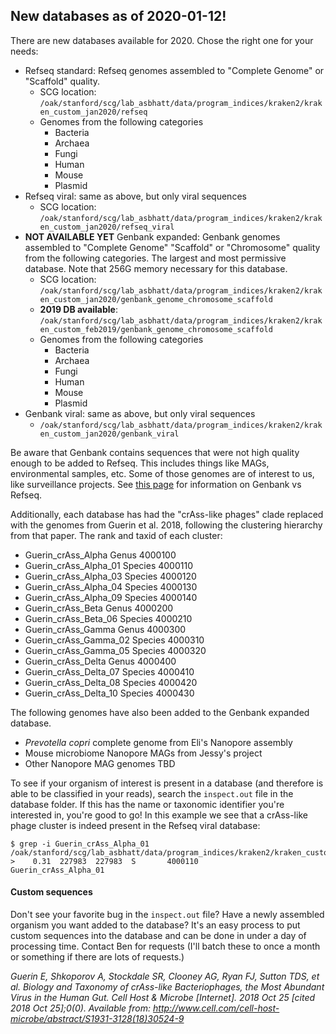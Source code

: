 ## New databases as of 2020-01-12! 
There are new databases available for 2020. Chose the right one for your needs:
- Refseq standard: Refseq genomes assembled to "Complete Genome" or "Scaffold" quality.
    - SCG location: `/oak/stanford/scg/lab_asbhatt/data/program_indices/kraken2/kraken_custom_jan2020/refseq`
    - Genomes from the following categories 
        - Bacteria 
        - Archaea
        - Fungi
        - Human
        - Mouse
        - Plasmid
- Refseq viral: same as above, but only viral sequences
    - SCG location: `/oak/stanford/scg/lab_asbhatt/data/program_indices/kraken2/kraken_custom_jan2020/refseq_viral`
- **NOT AVAILABLE YET** Genbank expanded: Genbank genomes assembled to "Complete Genome" "Scaffold" or "Chromosome" quality from the following categories. The largest and most permissive database. Note that 256G memory necessary for this database.
    - SCG location: `/oak/stanford/scg/lab_asbhatt/data/program_indices/kraken2/kraken_custom_jan2020/genbank_genome_chromosome_scaffold`
    - **2019 DB available**: `/oak/stanford/scg/lab_asbhatt/data/program_indices/kraken2/kraken_custom_feb2019/genbank_genome_chromosome_scaffold`
    - Genomes from the following categories 
        - Bacteria 
        - Archaea
        - Fungi
        - Human
        - Mouse
        - Plasmid
- Genbank viral: same as above, but only viral sequences
    - `/oak/stanford/scg/lab_asbhatt/data/program_indices/kraken2/kraken_custom_jan2020/genbank_viral`

Be aware that Genbank contains sequences that were not high quality enough to be added to Refseq. This includes things like MAGs, environmental samples, etc. Some of those genomes are of interest to us, like surveillance projects. See [this page](https://www.ncbi.nlm.nih.gov/assembly/help/anomnotrefseq/) for information on Genbank vs Refseq.

Additionally, each database has had the "crAss-like phages" clade replaced with the genomes from Guerin et al. 2018, following the clustering hierarchy from that paper. The rank and taxid of each cluster:
 
 - Guerin_crAss_Alpha       Genus      4000100
 - Guerin_crAss_Alpha_01    Species    4000110
 - Guerin_crAss_Alpha_03    Species    4000120
 - Guerin_crAss_Alpha_04    Species    4000130
 - Guerin_crAss_Alpha_09    Species    4000140
 - Guerin_crAss_Beta        Genus      4000200
 - Guerin_crAss_Beta_06     Species    4000210
 - Guerin_crAss_Gamma       Genus      4000300
 - Guerin_crAss_Gamma_02    Species    4000310
 - Guerin_crAss_Gamma_05    Species    4000320
 - Guerin_crAss_Delta       Genus      4000400
 - Guerin_crAss_Delta_07    Species    4000410
 - Guerin_crAss_Delta_08    Species    4000420
 - Guerin_crAss_Delta_10    Species    4000430

The following genomes have also been added to the Genbank expanded database.
- _Prevotella copri_ complete genome from Eli's Nanopore assembly
- Mouse microbiome Nanopore MAGs from Jessy's project
- Other Nanopore MAG genomes TBD

To see if your organism of interest is present in a database (and therefore is able to be classified in your reads), search the `inspect.out` file in the database folder. If this has the name or taxonomic identifier you're interested in, you're good to go! In this example we see that a crAss-like phage cluster is indeed present in the Refseq viral database:
```
$ grep -i Guerin_crAss_Alpha_01 /oak/stanford/scg/lab_asbhatt/data/program_indices/kraken2/kraken_custom_jan2020/refseq_viral/inspect.out 
>    0.31  227983  227983  S       4000110               Guerin_crAss_Alpha_01
```

#### Custom sequences
Don't see your favorite bug in the `inspect.out` file? Have a newly assembled organism you want added to the database? It's an easy process to put custom sequences into the database and can be done in under a day of processing time. Contact Ben for requests (I'll batch these to once a month or something if there are lots of requests.)

_Guerin E, Shkoporov A, Stockdale SR, Clooney AG, Ryan FJ, Sutton TDS, et al. Biology and Taxonomy of crAss-like Bacteriophages, the Most Abundant Virus in the Human Gut. Cell Host & Microbe [Internet]. 2018 Oct 25 [cited 2018 Oct 25];0(0). Available from: http://www.cell.com/cell-host-microbe/abstract/S1931-3128(18)30524-9_
